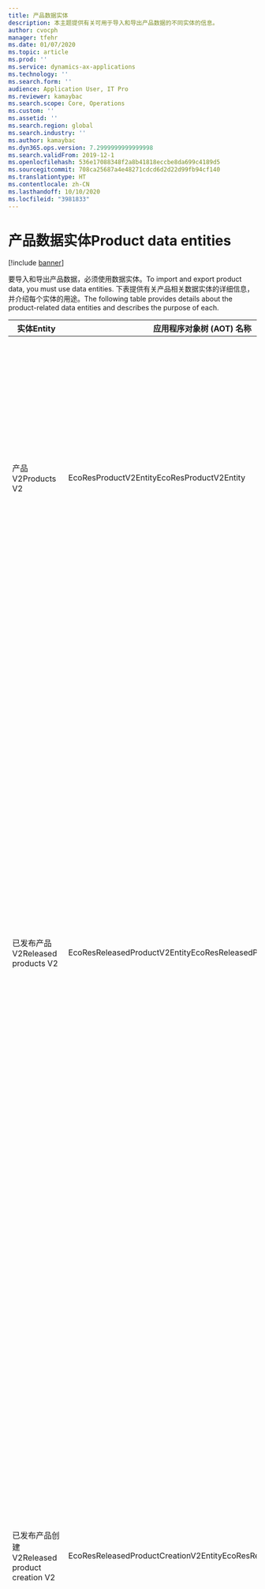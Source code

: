 ```yaml
---
title: 产品数据实体
description: 本主题提供有关可用于导入和导出产品数据的不同实体的信息。
author: cvocph
manager: tfehr
ms.date: 01/07/2020
ms.topic: article
ms.prod: ''
ms.service: dynamics-ax-applications
ms.technology: ''
ms.search.form: ''
audience: Application User, IT Pro
ms.reviewer: kamaybac
ms.search.scope: Core, Operations
ms.custom: ''
ms.assetid: ''
ms.search.region: global
ms.search.industry: ''
ms.author: kamaybac
ms.dyn365.ops.version: 7.2999999999999998
ms.search.validFrom: 2019-12-1
ms.openlocfilehash: 536e17088348f2a8b41818eccbe8da699c4189d5
ms.sourcegitcommit: 708ca25687a4e48271cdcd6d2d22d99fb94cf140
ms.translationtype: HT
ms.contentlocale: zh-CN
ms.lasthandoff: 10/10/2020
ms.locfileid: "3981833"
---
```

# <a name="product-data-entities"></a><span data-ttu-id="2aadd-103">产品数据实体</span><span class="sxs-lookup"><span data-stu-id="2aadd-103">Product data entities</span></span>

[!include [banner](../includes/banner.md)]

<span data-ttu-id="2aadd-104">要导入和导出产品数据，必须使用数据实体。</span><span class="sxs-lookup"><span data-stu-id="2aadd-104">To import and export product data, you must use data entities.</span></span> <span data-ttu-id="2aadd-105">下表提供有关产品相关数据实体的详细信息，并介绍每个实体的用途。</span><span class="sxs-lookup"><span data-stu-id="2aadd-105">The following table provides details about the product-related data entities and describes the purpose of each.</span></span>

| <span data-ttu-id="2aadd-106">实体</span><span class="sxs-lookup"><span data-stu-id="2aadd-106">Entity</span></span> | <span data-ttu-id="2aadd-107">应用程序对象树 (AOT) 名称（类型）</span><span class="sxs-lookup"><span data-stu-id="2aadd-107">Application Object Tree (AOT) name (type)</span></span> | <span data-ttu-id="2aadd-108">说明</span><span class="sxs-lookup"><span data-stu-id="2aadd-108">Notes</span></span> |
|--------|-------------------------------------------|-------|
| <span data-ttu-id="2aadd-109">产品 V2</span><span class="sxs-lookup"><span data-stu-id="2aadd-109">Products V2</span></span> | <span data-ttu-id="2aadd-110">EcoResProductV2Entity</span><span class="sxs-lookup"><span data-stu-id="2aadd-110">EcoResProductV2Entity</span></span> | <span data-ttu-id="2aadd-111">此实体用于导入和导出共享产品 - 独特产品和基础产品。</span><span class="sxs-lookup"><span data-stu-id="2aadd-111">This entity is used to import and export shared products-distinct products and product masters.</span></span> <span data-ttu-id="2aadd-112">允许更新。</span><span class="sxs-lookup"><span data-stu-id="2aadd-112">It allows for updates.</span></span> <span data-ttu-id="2aadd-113">不支持基于集的 SQL 操作。</span><span class="sxs-lookup"><span data-stu-id="2aadd-113">It doesn't support set-based SQL operations.</span></span> <span data-ttu-id="2aadd-114">已启用开放数据协议 (OData)。</span><span class="sxs-lookup"><span data-stu-id="2aadd-114">It's enabled for Open Data Protocol (OData).</span></span> |
| <span data-ttu-id="2aadd-115">已发布产品 V2</span><span class="sxs-lookup"><span data-stu-id="2aadd-115">Released products V2</span></span> | <span data-ttu-id="2aadd-116">EcoResReleasedProductV2Entity</span><span class="sxs-lookup"><span data-stu-id="2aadd-116">EcoResReleasedProductV2Entity</span></span> | <span data-ttu-id="2aadd-117">此实体用于导入和导出已发布产品 - 独特产品和基础产品。</span><span class="sxs-lookup"><span data-stu-id="2aadd-117">This entity is used to import and export released products-distinct products and product masters.</span></span> <span data-ttu-id="2aadd-118">允许更新。</span><span class="sxs-lookup"><span data-stu-id="2aadd-118">It allows for updates.</span></span> <span data-ttu-id="2aadd-119">要求已经创建了共享产品。</span><span class="sxs-lookup"><span data-stu-id="2aadd-119">It requires that the shared product already be created.</span></span> <span data-ttu-id="2aadd-120">导入新发布的产品时，将进行共享产品发布。</span><span class="sxs-lookup"><span data-stu-id="2aadd-120">When a new released product is imported, a release of the shared product occurs.</span></span> <span data-ttu-id="2aadd-121">另外还有一些单独的实体可用于导入和导出已发布的基础产品和已发布的独特产品变型。</span><span class="sxs-lookup"><span data-stu-id="2aadd-121">There are also separate entities that can be used to import and export released product masters and released distinct variants.</span></span> <span data-ttu-id="2aadd-122">此实体不支持基于集的 SQL 操作或删除操作。</span><span class="sxs-lookup"><span data-stu-id="2aadd-122">This entity doesn't support set-based SQL operations or delete operations.</span></span> <span data-ttu-id="2aadd-123">已启用 OData。</span><span class="sxs-lookup"><span data-stu-id="2aadd-123">It's enabled for OData.</span></span> |
| <span data-ttu-id="2aadd-124">已发布产品创建 V2</span><span class="sxs-lookup"><span data-stu-id="2aadd-124">Released product creation V2</span></span> | <span data-ttu-id="2aadd-125">EcoResReleasedProductCreationV2Entity</span><span class="sxs-lookup"><span data-stu-id="2aadd-125">EcoResReleasedProductCreationV2Entity</span></span> | <span data-ttu-id="2aadd-126">此实体用于一步导入共享产品和已发布产品。</span><span class="sxs-lookup"><span data-stu-id="2aadd-126">This entity is used to import shared products and released products in one step.</span></span> <span data-ttu-id="2aadd-127">尽管它支持导出，但不建议用于此目的，因为此实体的用途是产品创建。</span><span class="sxs-lookup"><span data-stu-id="2aadd-127">Although it supports exports, that use isn't recommended, because the purpose of the entity is product creation.</span></span> <span data-ttu-id="2aadd-128">不支持更新。</span><span class="sxs-lookup"><span data-stu-id="2aadd-128">It doesn't support updates.</span></span> <span data-ttu-id="2aadd-129">支持一组有限的字段（在产品创建对话框中可用的字段）。</span><span class="sxs-lookup"><span data-stu-id="2aadd-129">It supports a limited set of fields (fields that are available in the product creation dialog box).</span></span> <span data-ttu-id="2aadd-130">不支持基于集的 SQL 操作。</span><span class="sxs-lookup"><span data-stu-id="2aadd-130">It doesn't support set-based SQL operations.</span></span> <span data-ttu-id="2aadd-131">不是通过 OData 公开。</span><span class="sxs-lookup"><span data-stu-id="2aadd-131">It isn't exposed through OData.</span></span> |
| <span data-ttu-id="2aadd-132">产品变型</span><span class="sxs-lookup"><span data-stu-id="2aadd-132">Product variants</span></span> | <span data-ttu-id="2aadd-133">EcoResProductVariantEntity</span><span class="sxs-lookup"><span data-stu-id="2aadd-133">EcoResProductVariantEntity</span></span> | <span data-ttu-id="2aadd-134">此实体用于导入和导出共享产品变型。</span><span class="sxs-lookup"><span data-stu-id="2aadd-134">This entity is used to import and export shared product variants.</span></span> <span data-ttu-id="2aadd-135">允许更新。</span><span class="sxs-lookup"><span data-stu-id="2aadd-135">It allows for updates.</span></span> <span data-ttu-id="2aadd-136">要求已经创建了维度值。</span><span class="sxs-lookup"><span data-stu-id="2aadd-136">It requires that dimension values already be created.</span></span> <span data-ttu-id="2aadd-137">集成密钥是基础产品加产品维度。</span><span class="sxs-lookup"><span data-stu-id="2aadd-137">The integration key is the product master plus product dimensions.</span></span> <span data-ttu-id="2aadd-138">此实体不支持基于集的 SQL 操作。</span><span class="sxs-lookup"><span data-stu-id="2aadd-138">This entity doesn't support set-based SQL operations.</span></span> <span data-ttu-id="2aadd-139">已启用 OData。</span><span class="sxs-lookup"><span data-stu-id="2aadd-139">It's enabled for OData.</span></span> <span data-ttu-id="2aadd-140">支持删除操作。</span><span class="sxs-lookup"><span data-stu-id="2aadd-140">It supports delete operations.</span></span> <span data-ttu-id="2aadd-141">不能通过添加新产品维度来扩展。</span><span class="sxs-lookup"><span data-stu-id="2aadd-141">It can't be extended through the addition of new product dimensions.</span></span> |
| <span data-ttu-id="2aadd-142">按产品编号标识分类的产品变型</span><span class="sxs-lookup"><span data-stu-id="2aadd-142">Product variants by product number identification</span></span> | <span data-ttu-id="2aadd-143">EcoResProductNumberIdentifiedProductVariantEntity</span><span class="sxs-lookup"><span data-stu-id="2aadd-143">EcoResProductNumberIdentifiedProductVariantEntity</span></span> | <span data-ttu-id="2aadd-144">此实体用于导入和导出共享产品变型。</span><span class="sxs-lookup"><span data-stu-id="2aadd-144">This entity is used to import and export shared product variants.</span></span> <span data-ttu-id="2aadd-145">允许更新。</span><span class="sxs-lookup"><span data-stu-id="2aadd-145">It allows for updates.</span></span> <span data-ttu-id="2aadd-146">要求已经创建了维度值。</span><span class="sxs-lookup"><span data-stu-id="2aadd-146">It requires that dimension values already be created.</span></span> <span data-ttu-id="2aadd-147">集成密钥是产品编号（而**产品变型**实体的集成密钥是基础产品加产品维度）。</span><span class="sxs-lookup"><span data-stu-id="2aadd-147">The integration key is the product number (whereas the integration key for the **Product variants** entity is the product master plus product dimensions).</span></span> |
| <span data-ttu-id="2aadd-148">已发布的产品变型</span><span class="sxs-lookup"><span data-stu-id="2aadd-148">Released product variants</span></span> | <span data-ttu-id="2aadd-149">EcoResReleasedProductVariantEntity</span><span class="sxs-lookup"><span data-stu-id="2aadd-149">EcoResReleasedProductVariantEntity</span></span> | <span data-ttu-id="2aadd-150">此实体用于导入和导出已发布产品变型。</span><span class="sxs-lookup"><span data-stu-id="2aadd-150">This entity is used to import and export released product variants.</span></span> <span data-ttu-id="2aadd-151">允许更新。</span><span class="sxs-lookup"><span data-stu-id="2aadd-151">It allows for updates.</span></span> <span data-ttu-id="2aadd-152">要求已经创建了共享产品变型。</span><span class="sxs-lookup"><span data-stu-id="2aadd-152">It requires that shared product variants already be created.</span></span> <span data-ttu-id="2aadd-153">导入新发布的产品变型时，将进行共享产品变型发布。</span><span class="sxs-lookup"><span data-stu-id="2aadd-153">When a new released product variant is imported, a release of the shared product variant occurs.</span></span> <span data-ttu-id="2aadd-154">此实体不支持基于集的 SQL 操作。</span><span class="sxs-lookup"><span data-stu-id="2aadd-154">This entity doesn't support set-based SQL operations.</span></span> <span data-ttu-id="2aadd-155">已启用 OData。</span><span class="sxs-lookup"><span data-stu-id="2aadd-155">It's enabled for OData.</span></span> <span data-ttu-id="2aadd-156">尽管它支持删除操作，但是由于当前平台中的错误，当前使用该操作会导致数据损坏。</span><span class="sxs-lookup"><span data-stu-id="2aadd-156">Although it supports delete operations, that use currently causes data corruption because of a bug in the current platform.</span></span> <span data-ttu-id="2aadd-157">此实体不能通过添加新产品维度来扩展。</span><span class="sxs-lookup"><span data-stu-id="2aadd-157">This entity can't be extended through the addition of new product dimensions.</span></span> |
| <span data-ttu-id="2aadd-158">按产品编号标识分类的已发放产品变型</span><span class="sxs-lookup"><span data-stu-id="2aadd-158">Released product variants by product number identification</span></span> | <span data-ttu-id="2aadd-159">EcoResProductNumberIdentifiedReleasedProductVariantEntity</span><span class="sxs-lookup"><span data-stu-id="2aadd-159">EcoResProductNumberIdentifiedReleasedProductVariantEntity</span></span> | <span data-ttu-id="2aadd-160">此实体类似于**已发布产品变型**实体，但是集成密钥是产品编号，而不是基础产品加产品维度。</span><span class="sxs-lookup"><span data-stu-id="2aadd-160">This entity resembles the **Released product variants** entity, but the integration key is the product number instead of the product master plus product dimensions.</span></span> <span data-ttu-id="2aadd-161">可以通过添加新产品维度来扩展。</span><span class="sxs-lookup"><span data-stu-id="2aadd-161">It can be extended through the addition of new product dimensions.</span></span> |
| <span data-ttu-id="2aadd-162">适售的已发布产品</span><span class="sxs-lookup"><span data-stu-id="2aadd-162">Sellable released products</span></span> | <span data-ttu-id="2aadd-163">EcoResSellableReleasedProductEntity</span><span class="sxs-lookup"><span data-stu-id="2aadd-163">EcoResSellableReleasedProductEntity</span></span> | <span data-ttu-id="2aadd-164">此实体仅用于导出适售产品。</span><span class="sxs-lookup"><span data-stu-id="2aadd-164">This entity is used to export only sellable products.</span></span> <span data-ttu-id="2aadd-165">适售产品是具有为用于销售订单而需要具备的信息的产品。</span><span class="sxs-lookup"><span data-stu-id="2aadd-165">Sellable products are products that have the information that they require in order to be used in a sales order.</span></span> <span data-ttu-id="2aadd-166">相同的规则适用于使用**已发布产品**页上的**验证**功能对产品进行验证时。</span><span class="sxs-lookup"><span data-stu-id="2aadd-166">The same rules apply when a product is validated by using the **Validate** function on the **Released products** page.</span></span> |
| <span data-ttu-id="2aadd-167">已发布独特产品 V2</span><span class="sxs-lookup"><span data-stu-id="2aadd-167">Released Distinct products V2</span></span> | <span data-ttu-id="2aadd-168">EcoResDistinctProductV2Entity</span><span class="sxs-lookup"><span data-stu-id="2aadd-168">EcoResDistinctProductV2Entity</span></span> | <span data-ttu-id="2aadd-169">此实体用于导出独特产品。</span><span class="sxs-lookup"><span data-stu-id="2aadd-169">This entity is used to export distinct products.</span></span> <span data-ttu-id="2aadd-170">独特产品可以是产品、子类型产品和产品变型。</span><span class="sxs-lookup"><span data-stu-id="2aadd-170">Those distinct products can be products, subtype products, and product variants.</span></span> |
| <span data-ttu-id="2aadd-171">已发布基础产品 V2</span><span class="sxs-lookup"><span data-stu-id="2aadd-171">Released products masters V2</span></span> | <span data-ttu-id="2aadd-172">EcoResProductMasterV2Entity</span><span class="sxs-lookup"><span data-stu-id="2aadd-172">EcoResProductMasterV2Entity</span></span> | <span data-ttu-id="2aadd-173">此实体用于导入和导出基础产品。</span><span class="sxs-lookup"><span data-stu-id="2aadd-173">This entity is used to import and export product masters.</span></span> <span data-ttu-id="2aadd-174">未启用数据管理。</span><span class="sxs-lookup"><span data-stu-id="2aadd-174">It isn't enabled for data management.</span></span> |
| <span data-ttu-id="2aadd-175">物料 - 条码</span><span class="sxs-lookup"><span data-stu-id="2aadd-175">Item - bar code</span></span> | <span data-ttu-id="2aadd-176">EcoResProductBarcodeEntity</span><span class="sxs-lookup"><span data-stu-id="2aadd-176">EcoResProductBarcodeEntity</span></span> | <span data-ttu-id="2aadd-177">此实体用于导出产品和条码。</span><span class="sxs-lookup"><span data-stu-id="2aadd-177">This entity is used to export products and bar codes.</span></span> |
| <span data-ttu-id="2aadd-178">产品生命周期状态</span><span class="sxs-lookup"><span data-stu-id="2aadd-178">Product lifecycle states</span></span> | <span data-ttu-id="2aadd-179">EcoResProductLifecycleSateEntity</span><span class="sxs-lookup"><span data-stu-id="2aadd-179">EcoResProductLifecycleSateEntity</span></span> | <span data-ttu-id="2aadd-180">此实体用于导入和导出可以分配给产品的不同产品生命周期状态。</span><span class="sxs-lookup"><span data-stu-id="2aadd-180">This entity is used to import and export the different product lifecycle states that can be assigned to a product.</span></span> |

> [!NOTE]
> <span data-ttu-id="2aadd-181">仅当已创建共享产品时，您才能使用**已发布产品 V2** 数据实体将产品导入系统。</span><span class="sxs-lookup"><span data-stu-id="2aadd-181">You can use the **Released Products V2** data entity to import products into the system only if the shared product has already been created.</span></span> <span data-ttu-id="2aadd-182">否则，要将产品导入系统，必须使用**产品创建**数据实体。</span><span class="sxs-lookup"><span data-stu-id="2aadd-182">Otherwise, to import products into the system, you must use the **Product creation** data entity.</span></span>
